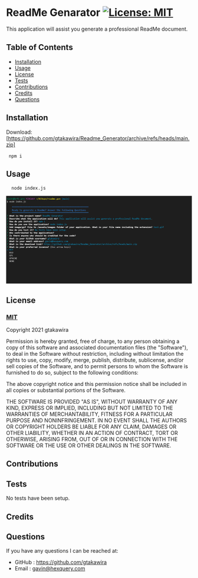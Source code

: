  
# **ReadMe Genarator**             [![License: MIT](https://img.shields.io/badge/License-MIT-yellow.svg)](https://opensource.org/licenses/MIT)
  This application will assist you generate a professional ReadMe document.
 
## Table of Contents
* [Installation](#installation)
* [Usage](#usage)
* [License](#license)
* [Tests](#tests)
* [Contributions](#contributions)
* [Credits](#credits)
* [Questions](#questions)


## Installation
Download:  [https://github.com/gtakawira/Readme_Generator/archive/refs/heads/main.zip]

     npm i

## Usage
      node index.js
  ![demo](/assets/images/test.gif)

## License
### [**MIT**](https://opensource.org/licenses/MIT)
Copyright 2021 gtakawira

Permission is hereby granted, free of charge, to any person obtaining a copy of this software and associated documentation files (the "Software"), to deal in the Software without restriction, including without limitation the rights to use, copy, modify, merge, publish, distribute, sublicense, and/or sell copies of the Software, and to permit persons to whom the Software is furnished to do so, subject to the following conditions:

The above copyright notice and this permission notice shall be included in all copies or substantial portions of the Software.

THE SOFTWARE IS PROVIDED "AS IS", WITHOUT WARRANTY OF ANY KIND, EXPRESS OR IMPLIED, INCLUDING BUT NOT LIMITED TO THE WARRANTIES OF MERCHANTABILITY, FITNESS FOR A PARTICULAR PURPOSE AND NONINFRINGEMENT. IN NO EVENT SHALL THE AUTHORS OR COPYRIGHT HOLDERS BE LIABLE FOR ANY CLAIM, DAMAGES OR OTHER LIABILITY, WHETHER IN AN ACTION OF CONTRACT, TORT OR OTHERWISE, ARISING FROM, OUT OF OR IN CONNECTION WITH THE SOFTWARE OR THE USE OR OTHER DEALINGS IN THE SOFTWARE.

## Contributions
 

## Tests
  No tests have been setup.

## Credits
  

## Questions
  If you have any questions I can be reached at:
  * GitHub : https://github.com/gtakawira
  * Email : [gavin@hexquery.com](mailto:gavin@hexquery.com)


